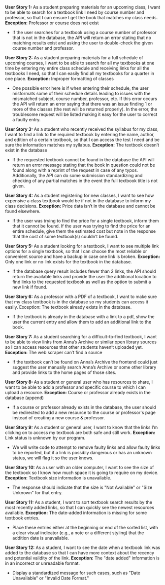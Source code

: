 **User Story 1:** As a student preparing materials for an upcoming class, I want to be able to search for a textbook link I need by course number and professor, so that I can ensure I get the book that matches my class needs. 
**Exception:** Professor or course does not exist
 - If the user searches for a textbook using a course number of professor that is not in the database, the API will return an error stating that no matching results exist and asking the user to double-check the given course number and professor.

**User Story 2:** As a student preparing materials for a full schedule of upcoming courses, I want to be able to search for all my textbooks at one time by entering my entire class schedule and receiving links for all the textbooks I need, so that I can easily find all my textbooks for a quarter in one place.
**Exception:** Improper formatting of classes
 - One possible error here is if when entering their schedule, the user misformats some of their schedule details leading to issues with the mismatched subject, course number, professor, etc. If this error occurs the API will return an error saying that there was an issue finding 1 or more of the classes (the rest will be returned properly). In the error, the troublesome request will be listed making it easy for the user to correct a faulty entry. 

**User Story 3:** As a student who recently received the syllabus for my class, I want to find a link to the required textbook by entering the name, author, and edition of a certain textbook, so that I can access the test I need and be sure the information matches my syllabus. 
**Exception:** The textbook doesn’t exist in the database
 - If the requested textbook cannot be found in the database the API will return an error message stating that the book in question could not be found along with a reprint of the request in case of any typos. Additionally, the API can do some submission standardizing and checking of any partial matches in the event the full textbook title is not given.

**User Story 4:** As a student registering for new classes, I want to see how expensive a class textbook would be if not in the database to inform my class decisions.
**Exception:** Price data isn’t in the database and cannot be found elsewhere.
 - If the user was trying to find the price for a single textbook, inform them that it cannot be found. If the user was trying to find the price for an entire schedule, give them the estimated cost but note in the response that the cost of some textbook(s) couldn’t be found.

**User Story 5:** As a student looking for a textbook, I want to see multiple link options for a single textbook, so that I can choose the most reliable or convenient source and have a backup in case one link is broken.
**Exception:** Only one link or no link exists for the textbook in the database.
 - If the database query result includes fewer than 2 links, the API should return the available links and provide the user the additional location to find links to the requested textbook as well as the option to submit a new link if found.

**User Story 6:** As a professor with a PDF of a textbook, I want to make sure that my class textbook is in the database so my students can access it easily. 
Exception: The textbook already exists in the database.
 - If the textbook is already in the database with a link to a pdf, show the user the current entry and allow them to add an additional link to the book. 

**User Story 7:** As a student searching for a difficult-to-find textbook, I want to be able to view links from Anna’s Archive or similar open library sources so I can access resources that other students haven’t uploaded yet.
**Exception:** The web scraper can’t find a source
 - If the textbook can’t be found on Anna’s Archive the frontend could just suggest the user manually search Anna’s Archive or some other library and provide links to the home pages of those sites.

**User Story 8:** As a student or general user who has resources to share, I want to be able to add a professor and specific course to which I can upload a resource. 
**Exception:** Course or professor already exists in the database (append) 
 - If a course or professor already exists in the database, the user should be redirected to add a new resource to the course or professor's page instead of creating a new course & professor.

**User Story 9:** As a student or general user, I want to know that the links I’m clicking on to access my textbook are both safe and still work.
**Exception:** Link status is unknown by our program.
 - We will write code to attempt to remove faulty links and allow faulty links to be reported, but if a link is possibly dangerous or has an unknown status, we will flag it so the user knows.

**User Story 10:** As a user with an older computer, I want to see the size of the textbook so I know how much space it is going to require on my device.
**Exception:** Textbook size information is unavailable.
 - The response should indicate that the size is "Not Available" or "Size Unknown" for that entry.

**User Story 11:** As a student, I want to sort textbook search results by the most recently added links, so that I can quickly see the newest resources available.
**Exception:** The date-added information is missing for some textbook entries.
- Place these entries either at the beginning or end of the sorted list, with a clear visual indicator (e.g., a note or a different styling) that the addition date is unavailable.

**User Story 12:** As a student, I want to see the date when a textbook link was added to the database so that I can have more context about the recency and potential validity of the link.
**Exception:** The "date added" information is in an incorrect or unreadable format.
 - Display a standardized message for such cases, such as "Date Unavailable" or "Invalid Date Format."
